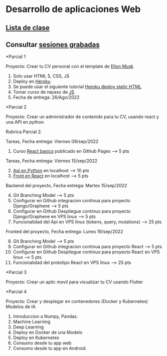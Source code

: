 # Desarrollo de aplicaciones Web
## [Lista de clase](https://docs.google.com/spreadsheets/d/1XnWhZaZ7BDcgLXSc8V_f_W7GoY6Eq0xgrXxldFy0Epg/edit?usp=sharing)
## Consultar [sesiones grabadas](https://drive.google.com/drive/folders/12AKxOWWEjDF_pCybSnD5FQLc-hPGkON6?usp=sharing)

*Parcial 1

Proyecto:  Crear tu CV personal con el template de [Ellon Musk](https://emprendedor.com/el-cv-de-elon-musk-es-de-una-pagina-el-tuyo-deberia-ser-igual/)
1. Solo usar HTML 5, CSS, JS
2. Deploy en [Heroku](https://www.heroku.com/)
3. Se puede usar el siguiente tutorial [Heroku deploy static HTML](https://www.geeksforgeeks.org/how-to-deploy-a-basic-static-html-website-to-heroku/)
4. Tomar curso de repaso de [JS](https://www.freecodecamp.org/learn/javascript-algorithms-and-data-structures/)
5.  Fecha de entrega: 26/Ago/2022


*Parcial 2

Proyecto: Crear un administrador de contenido para tu CV, usando react y una API en python

Rubrica Parcial 2.

Tareas, Fecha entrega:  Viernes 09/sep/2022

1. Curso [React basico](https://www.udemy.com/course/react-js-para-principiantes-desde-cero-curso-gratuito/) publicado en Github Pages --> 5 pts

Tareas, Fecha entrega:  Viernes 15/sep/2022

2. [Api en Python](https://www.howtographql.com/graphql-python/0-introduction/) en localhost --> 10 pts
3. [Front en React](https://www.howtographql.com/react-apollo/1-getting-started/) en localhost --> 5 pts

Backend del proyecto, Fecha entrega:  Martes 15/sep/2022 

4. Git Branching Model --> 5 pts
5. Configurar en Github integracion continua para proyecto Django/Graphene --> 5 pts
6. Configurar en Github Despliegue continuo para proyecto Django/Graphene en VPS linux --> 5 pts
7. Funcionalidad del Api en VPS linux (tokens, query, mutations) --> 25 pts

Fronted del proyecto, Fecha entrega:  Lunes 19/sep/2022

8. Git Branching Model --> 5 pts
9. Configurar en Github integracion continua para proyecto React --> 5 pts
10. Configurar en Github Despliegue continuo para proyecto React en VPS linux --> 5 pts
11. Funcionalidad del prototipo React en VPS linux --> 25 pts

 


*Parcial 3

Proyecto: Crear un aplic movil para visualizar tu CV usando Flutter

*Parcial 4

Proyecto: Crear y desplegar en contenedores (Docker y Kubernetes) Modelos de IA 

1. Introduccion a Numpy, Pandas.
2. Machine Learning
3. Deep Learning
4. Deploy en Docker de una Modelo
5. Deploy en Kubernetes
6. Consumo desde tu app web
7. Consumo desde tu app en Android.
